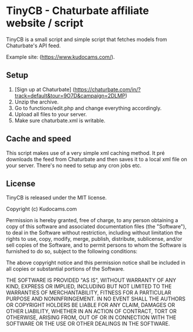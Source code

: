 # TinyCB - Chaturbate affiliate website / script

TinyCB is a small script and simple script that fetches models from Chaturbate's API feed. 

Example site: (https://www.kudocams.com/).

## Setup

1. [Sign up at Chaturbate] (https://chaturbate.com/in/?track=default&tour=9O7D&campaign=2DLMP)
2. Unzip the archive.
3. Go to functions/edit.php and change everything accordingly.
4. Upload all files to your server.
5. Make sure chaturbate.xml is writable.

## Cache and speed

This script makes use of a very simple xml caching method. It pré downloads the feed from Chaturbate and then saves it to a local xml file on your server.
There's no need to setup any cron jobs etc.

## License

TinyCB is released under the MIT license.

Copyright (c) Kudocams.com

Permission is hereby granted, free of charge, to any person obtaining a copy of this software and associated documentation files (the "Software"), to deal in the Software without restriction, including without limitation the rights to use, copy, modify, merge, publish, distribute, sublicense, and/or sell copies of the Software, and to permit persons to whom the Software is furnished to do so, subject to the following conditions:

The above copyright notice and this permission notice shall be included in all copies or substantial portions of the Software.

THE SOFTWARE IS PROVIDED "AS IS", WITHOUT WARRANTY OF ANY KIND, EXPRESS OR IMPLIED, INCLUDING BUT NOT LIMITED TO THE WARRANTIES OF MERCHANTABILITY, FITNESS FOR A PARTICULAR PURPOSE AND NONINFRINGEMENT. IN NO EVENT SHALL THE AUTHORS OR COPYRIGHT HOLDERS BE LIABLE FOR ANY CLAIM, DAMAGES OR OTHER LIABILITY, WHETHER IN AN ACTION OF CONTRACT, TORT OR OTHERWISE, ARISING FROM, OUT OF OR IN CONNECTION WITH THE SOFTWARE OR THE USE OR OTHER DEALINGS IN THE SOFTWARE.
